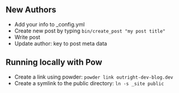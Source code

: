 ## New Authors

* Add your info to _config.yml
* Create new post by typing `bin/create_post "my post title"`
* Write post
* Update author: key to post meta data

## Running locally with Pow

* Create a link using powder: `powder link outright-dev-blog.dev`
* Create a symlink to the public directory: `ln -s _site public`

